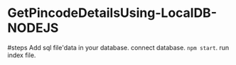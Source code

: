 # GetPincodeDetailsUsing-LocalDB-NODEJS

#steps
Add sql file'data in your database.
connect database.
`npm start`.
run index file.